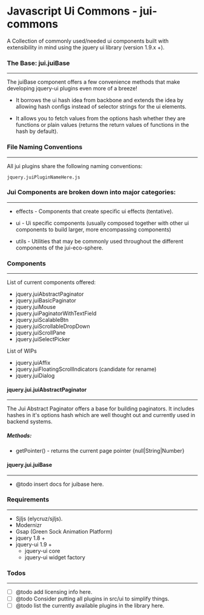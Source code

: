 # Javascript Ui Commons - jui-commons

A Collection of commonly used/needed ui components built with
extensibility in mind using the jquery ui library (version 1.9.x +).

### The Base: jui.juiBase
-----------
The juiBase component offers a few convenience methods that make developing
jquery-ui plugins even more of a breeze!

- It borrows the ui hash idea from backbone and extends the idea by
allowing hash configs instead of selector strings for the ui elements.

- It allows you to fetch values from the options hash whether they are
functions or plain values (returns the return values of functions in
the hash by default).

### File Naming Conventions
-----------
All jui plugins share the following naming conventions:

`jquery.juiPluginNameHere.js`

### Jui Components are broken down into major categories:
-----------
- effects     - Components that create specific ui effects (tentative).

- ui          - Ui specific components (usually composed together with
                other ui components to build larger,
                more encompassing components)

- utils       - Utilities that may be commonly used throughout the
                different components of the jui-eco-sphere.

### Components
---------------------------
List of current components offered:
- jquery.juiAbstractPaginator
- jquery.juiBasicPaginator
- jquery.juiMouse
- jquery.juiPaginatorWithTextField
- jquery.juiScalableBtn
- jquery.juiScrollableDropDown
- jquery.juiScrollPane
- jquery.juiSelectPicker

List of WIPs
- jquery.juiAffix
- jquery.juiFloatingScrollIndicators (candidate for rename)
- jquery.juiDialog

#### jquery.jui.juiAbstractPaginator
----
The Jui Abstract Paginator offers a base for building paginators.
It includes hashes in it's options hash which are well thought out and
currently used in backend systems.

##### Methods:
- getPointer() - returns the current page pointer {null|String|Number}

#### jquery.jui.juiBase
----
- @todo insert docs for juibase here.

### Requirements
---------------------------
* Sjljs (elycruz/sjljs).
* Modernizr
* Gsap (Green Sock Animation Platform)
* jquery 1.8 +
* jquery-ui 1.9 +
  * jquery-ui core
  * jquery-ui widget factory

### Todos
----------------------------
- [ ] @todo add licensing info here.
- [ ] @todo Consider putting all plugins in src/ui to simplify things.
- [ ] @todo list the currently available plugins in the library here.